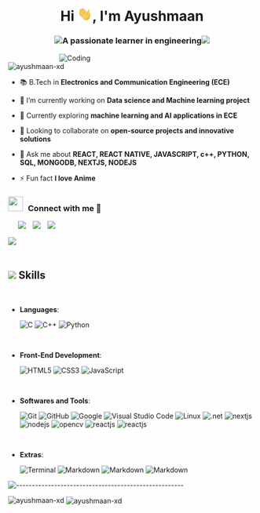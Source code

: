<h1 align="center">Hi <img src="https://raw.githubusercontent.com/ABSphreak/ABSphreak/master/gifs/Hi.gif" width="30px">, I'm Ayushmaan</h1>
<h3 align="center"><img src="https://media.giphy.com/media/ObNTw8Uzwy6KQ/giphy.gif" width="30px">A passionate learner in engineering<img src="https://media.giphy.com/media/ObNTw8Uzwy6KQ/giphy.gif" width="30px"></h3>
<img align="right" alt="Coding" width="400" src="https://i.redd.it/1d11s820dgm91.gif">

<p align="left"> <img src="https://komarev.com/ghpvc/?username=ayushmaan-xd&label=Profile%20views&color=0e75b6&style=flat" alt="ayushmaan-xd" /> </p>

- 📚 B.Tech in **Electronics and Communication Engineering (ECE)**

- 🔭 I’m currently working on **Data science and Machine learning project**

- 🌱 Currently exploring **machine learning and AI applications in ECE**

- 🤝 Looking to collaborate on **open-source projects and innovative solutions**

- 💬 Ask me about **REACT, REACT NATIVE, JAVASCRIPT, c++, PYTHON, SQL, MONGODB, NEXTJS, NODEJS**

- ⚡ Fun fact **I love Anime**

<h3 align="left"> <img src="https://media.giphy.com/media/iY8CRBdQXODJSCERIr/giphy.gif" width="30" height="30" style="margin-right: 10px;">Connect with me 🤝 </h3>
<p align="center">
 </p><div align="left" class="icons-social" style="margin-left: 10px;">
        <a style="margin-left: 10px;" target="_blank" href="https://www.linkedin.com/in/ayushmaan-3233a3320/">
			<img src="https://img.icons8.com/doodle/40/000000/linkedin--v2.png"></a>
         <a style="margin-left: 10px;" target="_blank" href="https://instagram.com/ayushmaan_xd">
			<img src="https://img.icons8.com/doodle/40/000000/instagram-new--v2.png"></a>
        <a style="margin-left: 10px;" target="_blank" href="https://github.com/Ayushmaan-XD">
		<img src="https://img.icons8.com/doodle/40/000000/github--v1.png"></a>
      </div>
<p></p>

<p><img src="https://user-images.githubusercontent.com/73097560/115834477-dbab4500-a447-11eb-908a-139a6edaec5c.gif"><br><br></p>

<h2 id="-skills"><img src="https://media2.giphy.com/media/QssGEmpkyEOhBCb7e1/giphy.gif?cid=ecf05e47a0n3gi1bfqntqmob8g9aid1oyj2wr3ds3mg700bl&amp;rid=giphy.gif" width="25"><b> Skills</b></h2>
<br>
<p align="center">
</p><ul>
<li>
<p><strong>Languages</strong>:</p>
<p><img src="https://img.shields.io/badge/C%20-%232370ED.svg?style=for-the-badge&amp;logo=c&amp;logoColor=white" alt="C">
<img src="https://img.shields.io/badge/C++%20-%2300599C.svg?style=for-the-badge&amp;logo=c%2B%2B&amp;logoColor=white" alt="C++">
<img src="https://img.shields.io/badge/Python%20-%2314354C.svg?style=for-the-badge&amp;logo=python&amp;logoColor=white" alt="Python"></p>
</li>
</ul>
<br>   
<ul>
<li>
<p><strong>Front-End Development</strong>:</p>
<p><img src="https://img.shields.io/badge/HTML5%20-%23E34F26.svg?style=for-the-badge&amp;logo=html5&amp;logoColor=white" alt="HTML5">
<img src="https://img.shields.io/badge/CSS%20-%231572B6.svg?style=for-the-badge&amp;logo=css3&amp;logoColor=white" alt="CSS3">
<img src="https://img.shields.io/badge/JavaScript%20-%23F7DF1E.svg?style=for-the-badge&amp;logo=javascript&amp;logoColor=black" alt="JavaScript"></p>
</li>
</ul>
<br>
<ul>
<li>
<p><strong>Softwares and Tools</strong>:</p>
<p><img src="https://img.shields.io/badge/git-%23F05033.svg?style=for-the-badge&amp;logo=git&amp;logoColor=white" alt="Git">
<img src="https://img.shields.io/badge/github-%23121011.svg?style=for-the-badge&amp;logo=github&amp;logoColor=white" alt="GitHub">
<img src="https://img.shields.io/badge/google-%234285F4.svg?style=for-the-badge&amp;logo=google&amp;logoColor=white" alt="Google">
<img src="https://img.shields.io/badge/Visual%20Studio%20Code-0078d7.svg?style=for-the-badge&amp;logo=visual-studio-code&amp;logoColor=white" alt="Visual Studio Code">
<img src="https://img.shields.io/badge/Linux-FCC624?style=for-the-badge&amp;logo=linux&amp;logoColor=black" alt="Linux">
<img src="https://img.shields.io/badge/.NET-5C2D91?style=for-the-badge&logo=.net&logoColor=white" alt=".net">
<img src="https://img.shields.io/badge/Next-black?style=for-the-badge&logo=next.js&logoColor=white" alt="nextjs">
<img src="https://img.shields.io/badge/node.js-6DA55F?style=for-the-badge&logo=node.js&logoColor=white" alt="nodejs">
<img src="https://img.shields.io/badge/opencv-%23white.svg?style=for-the-badge&logo=opencv&logoColor=white" alt="opencv">
<img src="https://img.shields.io/badge/react-%2320232a.svg?style=for-the-badge&logo=react&logoColor=%2361DAFB" alt="reactjs">
<img src="https://img.shields.io/badge/threejs-black?style=for-the-badge&logo=three.js&logoColor=white" alt="reactjs"></p>
</li>
</ul>
<br>
<ul>
<li>
	
<p><strong>Extras</strong>:</p>
<p><img src="https://img.shields.io/badge/mysql-4479A1.svg?style=for-the-badge&logo=mysql&logoColor=white" alt="Terminal">
<img src="https://img.shields.io/badge/figma-%23F24E1E.svg?style=for-the-badge&logo=figma&logoColor=white" alt="Markdown">
<img src="https://img.shields.io/badge/Canva-%2300C4CC.svg?style=for-the-badge&logo=Canva&logoColor=white" alt="Markdown">
<img src="https://img.shields.io/badge/MongoDB-%234ea94b.svg?style=for-the-badge&logo=mongodb&logoColor=white" alt="Markdown"></p>
</li>
</ul>

 <img src="https://raw.githubusercontent.com/andreasbm/readme/master/assets/lines/aqua.png" alt="-----------------------------------------------------">

<p><img align="left" src="https://github-readme-stats.vercel.app/api/top-langs?username=Ayushmaan-XD&theme=material-palenight&show_icons=true&locale=en&layout=compact" alt="ayushmaan-xd" /></p>

<p>&nbsp;<img align="center" src="https://github-readme-stats.vercel.app/api?username=Ayushmaan-XD&theme=material-palenight&show_icons=true&locale=en" alt="ayushmaan-xd" /></p>

